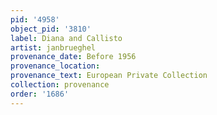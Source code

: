 ```yaml
---
pid: '4958'
object_pid: '3810'
label: Diana and Callisto
artist: janbrueghel
provenance_date: Before 1956
provenance_location:
provenance_text: European Private Collection
collection: provenance
order: '1686'
---
```

